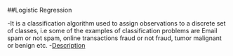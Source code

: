 ##Logistic Regression

-It is a classification algorithm used to assign observations to a discrete set of classes, i.e some of the examples of classification problems are Email spam or not spam, online transactions fraud or not fraud, tumor malignant or benign etc.
-[Description](https://towardsdatascience.com/introduction-to-logistic-regression-66248243c148)
